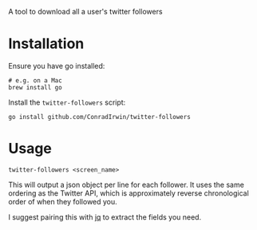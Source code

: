A tool to download all a user's twitter followers


# Installation

Ensure you have go installed:

```
# e.g. on a Mac
brew install go
```

Install the `twitter-followers` script:


```
go install github.com/ConradIrwin/twitter-followers
```

# Usage

```
twitter-followers <screen_name>
```

This will output a json object per line for each follower. It uses the same
ordering as the Twitter API, which is approximately reverse chronological order
of when they followed you.

I suggest pairing this with [jq](https://stedolan.github.io/jq/) to extract the
fields you need.

